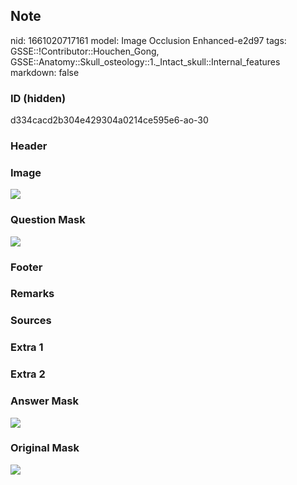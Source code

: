 ## Note
nid: 1661020717161
model: Image Occlusion Enhanced-e2d97
tags: GSSE::!Contributor::Houchen_Gong, GSSE::Anatomy::Skull_osteology::1._Intact_skull::Internal_features
markdown: false

### ID (hidden)
d334cacd2b304e429304a0214ce595e6-ao-30

### Header


### Image
<img src="tmp7avbx42n.png">

### Question Mask
<img src="d334cacd2b304e429304a0214ce595e6-ao-30-Q.svg">

### Footer


### Remarks


### Sources


### Extra 1


### Extra 2


### Answer Mask
<img src="d334cacd2b304e429304a0214ce595e6-ao-30-A.svg">

### Original Mask
<img src="d334cacd2b304e429304a0214ce595e6-ao-O.svg">
